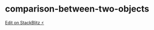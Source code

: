 # comparison-between-two-objects

[Edit on StackBlitz ⚡️](https://stackblitz.com/edit/comparison-between-two-objects)